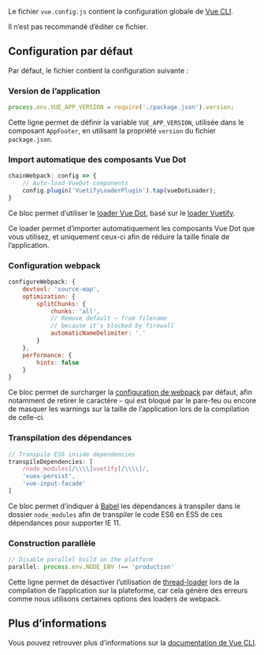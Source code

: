 Le fichier `vue.config.js` contient la configuration globale de [Vue CLI](https://cli.vuejs.org/).

<doc-alert type="warning">
Il n’est pas recommandé d’éditer ce fichier.
</doc-alert>

## Configuration par défaut

Par défaut, le fichier contient la configuration suivante :

### Version de l’application

```js
process.env.VUE_APP_VERSION = require('./package.json').version;
```

Cette ligne permet de définir la variable `VUE_APP_VERSION`, utilisée dans le composant `AppFooter`, en utilisant la propriété `version` du fichier `package.json`.

### Import automatique des composants Vue Dot

```js
chainWebpack: config => {
	// Auto-load VueDot components
	config.plugin('VuetifyLoaderPlugin').tap(vueDotLoader);
}
```

Ce bloc permet d’utiliser le [loader Vue Dot](https://github.com/assurance-maladie-digital/design-system/blob/dev/packages/vue-cli-plugin-vue-dash/vueDotLoader.js), basé sur le [loader Vuetify](https://github.com/vuetifyjs/vuetify-loader).

Ce loader permet d’importer automatiquement les composants Vue Dot que vous utilisez, et uniquement ceux-ci afin de réduire la taille finale de l’application.

### Configuration webpack

```js
configureWebpack: {
	devtool: 'source-map',
	optimization: {
		splitChunks: {
			chunks: 'all',
			// Remove default ~ from filename
			// because it's blocked by firewall
			automaticNameDelimiter: '.'
		}
	},
	performance: {
		hints: false
	}
}
```

Ce bloc permet de surcharger la [configuration de webpack](https://webpack.js.org/configuration/) par défaut, afin notamment de retirer le caractère `~` qui est bloqué par le pare-feu ou encore de masquer les warnings sur la taille de l’application lors de la compilation de celle-ci.

### Transpilation des dépendances

```js
// Transpile ES6 inside dependencies
transpileDependencies: [
	/node_modules[/\\\\]vuetify[/\\\\]/,
	'vuex-persist',
	'vue-input-facade'
]
```

Ce bloc permet d’indiquer à [Babel](https://babeljs.io/) les dépendances à transpiler dans le dossier `node_modules` afin de transpiler le code ES6 en ES5 de ces dépendances pour supporter IE 11.

### Construction parallèle

```js
// Disable parallel build on the platform
parallel: process.env.NODE_ENV !== 'production'
```

Cette ligne permet de désactiver l’utilisation de [thread-loader](https://www.npmjs.com/package/thread-loader) lors de la compilation de l’application sur la plateforme, car cela génère des erreurs comme nous utilisons certaines options des loaders de webpack.

## Plus d’informations

Vous pouvez retrouver plus d’informations sur la [documentation de Vue CLI](https://cli.vuejs.org/config/).
